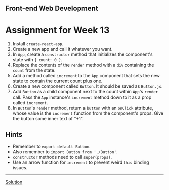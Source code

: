 ## Front-end Web Development
# Assignment for Week 13

1.  Install `create-react-app`.
2.  Create a new app and call it whatever you want.
3.  In `App`, create a `constructor` method that initializes the component's state with `{ count: 0 }`.
4.  Replace the contents of the `render` method with a `div` containing the `count` from the state.
5.  Add a method called `increment` to the `App` component that sets the new state to contain the current count plus one.
6.  Create a new component called `Button`. It should be saved as `Button.js`.
7.  Add `Button` as a child component next to the count within `App`'s `render` call. Pass the `App` instance's `increment` method down to it as a prop called `increment`.
8.  In `Button`'s `render` method, return a `button` with an `onClick` attribute, whose value is the `increment` function from the component's props. Give the button some inner text of "+1".

## Hints

* Remember to `export default Button`.
* Also remember to `import Button from './Button'`.
* `constructor` methods need to call `super(props)`.
* Use an arrow function for `increment` to prevent weird `this` binding issues.

* * *

[Solution](http://jeffreyatw.github.io/fwd/series10/class13/solution/)
